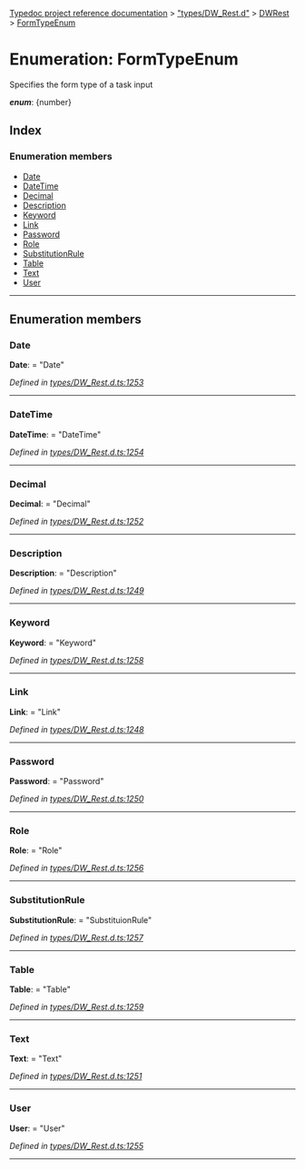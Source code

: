 [Typedoc project reference documentation](../README.md) > ["types/DW_Rest.d"](../modules/_types_dw_rest_d_.md) > [DWRest](../modules/_types_dw_rest_d_.dwrest.md) > [FormTypeEnum](../enums/_types_dw_rest_d_.dwrest.formtypeenum.md)

# Enumeration: FormTypeEnum

Specifies the form type of a task input

*__enum__*: {number}

## Index

### Enumeration members

* [Date](_types_dw_rest_d_.dwrest.formtypeenum.md#date)
* [DateTime](_types_dw_rest_d_.dwrest.formtypeenum.md#datetime)
* [Decimal](_types_dw_rest_d_.dwrest.formtypeenum.md#decimal)
* [Description](_types_dw_rest_d_.dwrest.formtypeenum.md#description)
* [Keyword](_types_dw_rest_d_.dwrest.formtypeenum.md#keyword)
* [Link](_types_dw_rest_d_.dwrest.formtypeenum.md#link)
* [Password](_types_dw_rest_d_.dwrest.formtypeenum.md#password)
* [Role](_types_dw_rest_d_.dwrest.formtypeenum.md#role)
* [SubstitutionRule](_types_dw_rest_d_.dwrest.formtypeenum.md#substitutionrule)
* [Table](_types_dw_rest_d_.dwrest.formtypeenum.md#table)
* [Text](_types_dw_rest_d_.dwrest.formtypeenum.md#text)
* [User](_types_dw_rest_d_.dwrest.formtypeenum.md#user)

---

## Enumeration members

<a id="date"></a>

###  Date

**Date**:  = "Date"

*Defined in [types/DW_Rest.d.ts:1253](https://github.com/DocuWare/REST-Sample-TS/blob/22cf36b/src/types/DW_Rest.d.ts#L1253)*

___
<a id="datetime"></a>

###  DateTime

**DateTime**:  = "DateTime"

*Defined in [types/DW_Rest.d.ts:1254](https://github.com/DocuWare/REST-Sample-TS/blob/22cf36b/src/types/DW_Rest.d.ts#L1254)*

___
<a id="decimal"></a>

###  Decimal

**Decimal**:  = "Decimal"

*Defined in [types/DW_Rest.d.ts:1252](https://github.com/DocuWare/REST-Sample-TS/blob/22cf36b/src/types/DW_Rest.d.ts#L1252)*

___
<a id="description"></a>

###  Description

**Description**:  = "Description"

*Defined in [types/DW_Rest.d.ts:1249](https://github.com/DocuWare/REST-Sample-TS/blob/22cf36b/src/types/DW_Rest.d.ts#L1249)*

___
<a id="keyword"></a>

###  Keyword

**Keyword**:  = "Keyword"

*Defined in [types/DW_Rest.d.ts:1258](https://github.com/DocuWare/REST-Sample-TS/blob/22cf36b/src/types/DW_Rest.d.ts#L1258)*

___
<a id="link"></a>

###  Link

**Link**:  = "Link"

*Defined in [types/DW_Rest.d.ts:1248](https://github.com/DocuWare/REST-Sample-TS/blob/22cf36b/src/types/DW_Rest.d.ts#L1248)*

___
<a id="password"></a>

###  Password

**Password**:  = "Password"

*Defined in [types/DW_Rest.d.ts:1250](https://github.com/DocuWare/REST-Sample-TS/blob/22cf36b/src/types/DW_Rest.d.ts#L1250)*

___
<a id="role"></a>

###  Role

**Role**:  = "Role"

*Defined in [types/DW_Rest.d.ts:1256](https://github.com/DocuWare/REST-Sample-TS/blob/22cf36b/src/types/DW_Rest.d.ts#L1256)*

___
<a id="substitutionrule"></a>

###  SubstitutionRule

**SubstitutionRule**:  = "SubstituionRule"

*Defined in [types/DW_Rest.d.ts:1257](https://github.com/DocuWare/REST-Sample-TS/blob/22cf36b/src/types/DW_Rest.d.ts#L1257)*

___
<a id="table"></a>

###  Table

**Table**:  = "Table"

*Defined in [types/DW_Rest.d.ts:1259](https://github.com/DocuWare/REST-Sample-TS/blob/22cf36b/src/types/DW_Rest.d.ts#L1259)*

___
<a id="text"></a>

###  Text

**Text**:  = "Text"

*Defined in [types/DW_Rest.d.ts:1251](https://github.com/DocuWare/REST-Sample-TS/blob/22cf36b/src/types/DW_Rest.d.ts#L1251)*

___
<a id="user"></a>

###  User

**User**:  = "User"

*Defined in [types/DW_Rest.d.ts:1255](https://github.com/DocuWare/REST-Sample-TS/blob/22cf36b/src/types/DW_Rest.d.ts#L1255)*

___

